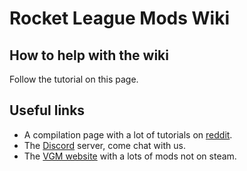 # Rocket League Mods Wiki

## How to help with the wiki

Follow the tutorial on this page.

## Useful links

* A compilation page with a lot of tutorials on [reddit](https://www.reddit.com/r/RocketLeagueMods/comments/4wzunj/everything_you_need_to_know_about_rocket_league/).
* The [Discord](https://discord.gg/NGe4gt9) server, come chat with us.
* The [VGM website](https://rocketleaguemods.com/) with a lots of mods not on steam.